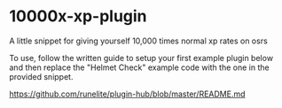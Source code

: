 # 10000x-xp-plugin
A little snippet for giving yourself 10,000 times normal xp rates on osrs

To use, follow the written guide to setup your first example plugin below and then replace the "Helmet Check" example code with the one in the provided snippet.

https://github.com/runelite/plugin-hub/blob/master/README.md
